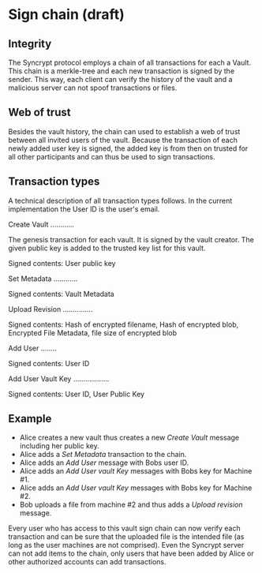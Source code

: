 Sign chain (draft)
==================

Integrity
---------

The Syncrypt protocol employs a chain of all transactions for each a Vault. This chain is a
merkle-tree and each new transaction is signed by the sender. This way, each client can verify
the history of the vault and a malicious server can not spoof transactions or files.

Web of trust
------------

Besides the vault history, the chain can used to establish a web of trust between all invited
users of the vault. Because the transaction of each newly added user key is signed, the added key
is from then on trusted for all other participants and can thus be used to sign transactions.

Transaction types
-----------------

A technical description of all transaction types follows. In the current implementation the User ID
is the user's email.

Create Vault
............

The genesis transaction for each vault. It is signed by the vault creator. The given public key is
added to the trusted key list for this vault.

Signed contents: User public key

Set Metadata
............

Signed contents: Vault Metadata

Upload Revision
...............

Signed contents: Hash of encrypted filename, Hash of encrypted blob, Encrypted File Metadata, file size of
encrypted blob

Add User
........

Signed contents: User ID

Add User Vault Key
..................

Signed contents: User ID, User Public Key

Example
-------

* Alice creates a new vault thus creates a new *Create Vault* message including her public key.
* Alice adds a *Set Metadata* transaction to the chain.
* Alice adds an *Add User* message with Bobs user ID.
* Alice adds an *Add User vault Key* messages with Bobs key for Machine #1.
* Alice adds an *Add User vault Key* messages with Bobs key for Machine #2.
* Bob uploads a file from machine #2 and thus adds a *Upload revision* message.

Every user who has access to this vault sign chain can now verify each transaction and can be sure
that the uploaded file is the intended file (as long as the user machines are not comprised). Even
the Syncrypt server can not add items to the chain, only users that have been added by Alice or
other authorized accounts can add transactions.

